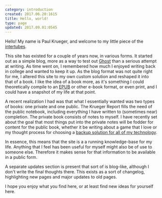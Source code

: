 ```yaml
---
category: introduction
created: 2017.06.20:1615
title: Hello, world!
type: page
updated: 2017.09.01:0545
---
```


Hello! My name is Paul Krueger, and welcome to my little piece of the [intertubes](http://en.wiktionary.org/wiki/Intertubes).

This site has existed for a couple of years now, in various forms. It started out as a simple blog, more as a way to test out [Ghost](https://ghost.org) than a serious attempt at writing. As time went on, I remembered how much I enjoyed writing back in college and wanted to keep it up. As the blog format was not quite right for me, I altered this site to my own custom solution and reshaped it into that of a book. I like the idea of a book more, as it's something I could theoretically compile to an [EPUB](https://en.wikipedia.org/wiki/EPUB) or other e-book format, or even print, and I could have a snapshot of my life at that point.

A recent realization I had was that what I essentially wanted was two types of books: one private and one public. The Krueger Report fills the need of the public notebook, including everything I have written to (sometimes near) completion. The private book consists of notes to myself. I have recently set about the goal that most things put into the private notes will be fodder for content for the public book, whether it be writing about a game that I love or my thought process for choosing a [backup solution for all of my technology](/technology/backups). 

In essence, this means that the site is a a running knowledge-base for my life. Anything that I feel has been useful for myself might also be of use to someone else. Therefore it makes sense for that information to be available in a public form.

A separate updates section is present that sort of is blog-like, although I don't write the final thoughts there. This exists as a sort of changelog, highlighting new pages and major updates to old pages.

I hope you enjoy what you find here, or at least find new ideas for yourself here.
